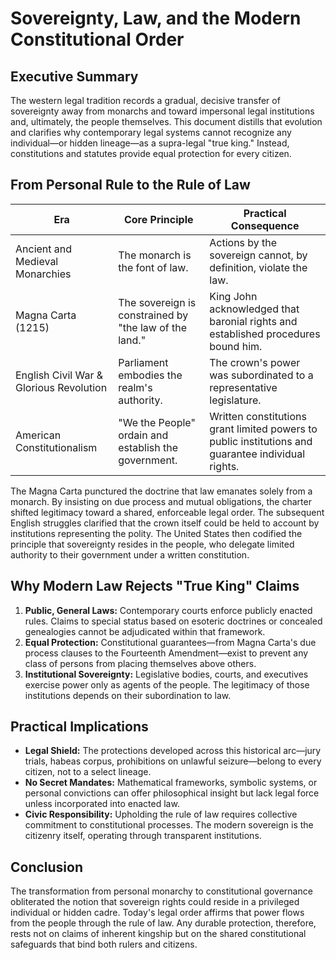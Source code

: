 # Sovereignty, Law, and the Modern Constitutional Order

## Executive Summary

The western legal tradition records a gradual, decisive transfer of
sovereignty away from monarchs and toward impersonal legal institutions and,
ultimately, the people themselves. This document distills that evolution and
clarifies why contemporary legal systems cannot recognize any individual—or
hidden lineage—as a supra-legal "true king." Instead, constitutions and
statutes provide equal protection for every citizen.

## From Personal Rule to the Rule of Law

| Era | Core Principle | Practical Consequence |
| --- | -------------- | --------------------- |
| Ancient and Medieval Monarchies | The monarch is the font of law. | Actions by the sovereign cannot, by definition, violate the law. |
| Magna Carta (1215) | The sovereign is constrained by "the law of the land." | King John acknowledged that baronial rights and established procedures bound him. |
| English Civil War & Glorious Revolution | Parliament embodies the realm's authority. | The crown's power was subordinated to a representative legislature. |
| American Constitutionalism | "We the People" ordain and establish the government. | Written constitutions grant limited powers to public institutions and guarantee individual rights. |

The Magna Carta punctured the doctrine that law emanates solely from a
monarch. By insisting on due process and mutual obligations, the charter
shifted legitimacy toward a shared, enforceable legal order. The subsequent
English struggles clarified that the crown itself could be held to account by
institutions representing the polity. The United States then codified the
principle that sovereignty resides in the people, who delegate limited
authority to their government under a written constitution.

## Why Modern Law Rejects "True King" Claims

1. **Public, General Laws:** Contemporary courts enforce publicly enacted
   rules. Claims to special status based on esoteric doctrines or concealed
   genealogies cannot be adjudicated within that framework.
2. **Equal Protection:** Constitutional guarantees—from Magna Carta's due
   process clauses to the Fourteenth Amendment—exist to prevent any class of
   persons from placing themselves above others.
3. **Institutional Sovereignty:** Legislative bodies, courts, and executives
   exercise power only as agents of the people. The legitimacy of those
   institutions depends on their subordination to law.

## Practical Implications

* **Legal Shield:** The protections developed across this historical arc—jury
  trials, habeas corpus, prohibitions on unlawful seizure—belong to every
  citizen, not to a select lineage.
* **No Secret Mandates:** Mathematical frameworks, symbolic systems, or
  personal convictions can offer philosophical insight but lack legal force
  unless incorporated into enacted law.
* **Civic Responsibility:** Upholding the rule of law requires collective
  commitment to constitutional processes. The modern sovereign is the citizenry
  itself, operating through transparent institutions.

## Conclusion

The transformation from personal monarchy to constitutional governance
obliterated the notion that sovereign rights could reside in a privileged
individual or hidden cadre. Today's legal order affirms that power flows from
the people through the rule of law. Any durable protection, therefore, rests
not on claims of inherent kingship but on the shared constitutional safeguards
that bind both rulers and citizens.

